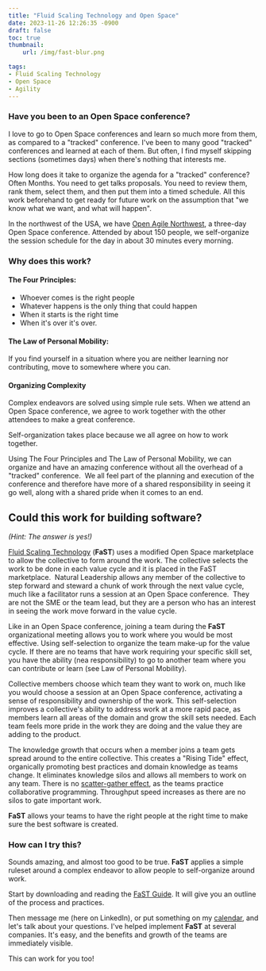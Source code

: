 ```yaml
---
title: "Fluid Scaling Technology and Open Space"
date: 2023-11-26 12:26:35 -0900
draft: false
toc: true
thumbnail:
    url: /img/fast-blur.png

tags:
- Fluid Scaling Technology
- Open Space
- Agility
---
```

### Have you been to an Open Space conference?

I love to go to Open Space conferences and learn so much more from them, as compared to a "tracked" conference. I've been to many good "tracked" conferences and learned at each of them. But often, I find myself skipping sections (sometimes days) when there's nothing that interests me.

How long does it take to organize the agenda for a "tracked" conference? Often Months. You need to get talks proposals. You need to review them, rank them, select them, and then put them into a timed schedule. All this work beforehand to get ready for future work on the assumption that "we know what we want, and what will happen".

In the northwest of the USA, we have  [Open Agile Northwest](https://www.agileopennorthwest.org/), a three-day Open Space conference. Attended by about 150 people, we self-organize the session schedule for the day in about  30 minutes  every morning.

### Why does this work?

#### The Four Principles:

-   Whoever comes is the right people
-   Whatever happens is the only thing that could happen
-   When it starts is the right time
-   When it's over it's over.

#### The Law of Personal Mobility:

If you find yourself in a situation where you are neither learning nor contributing, move to somewhere where you can.

#### Organizing Complexity

Complex endeavors are solved using simple rule sets. When we attend an Open Space conference, we agree to work together with the other attendees to make a great conference.

Self-organization takes place because we all agree on how to work together.

Using  The Four Principles  and  The Law of Personal Mobility, we can organize and have an amazing conference without all the overhead of a "tracked" conference.  We all feel part of the planning and execution of the conference and therefore have more of a shared responsibility in seeing it go well, along with a shared pride when it comes to an end.

Could this work for building software?
--------------------------------------

_(Hint:  The answer is yes!)_

[Fluid Scaling Technology](https://www.fastagile.io/home)  (**FaST**) uses a modified Open Space marketplace to allow the collective to form around the work. The collective selects the work to be done in each value cycle and it is placed in the  FaST  marketplace.  Natural Leadership allows any member of the collective to step forward and steward a chunk of work through the next value cycle, much like a facilitator runs a session at an Open Space conference.  They are not the SME or the team lead, but they are a person who has an interest in seeing the work move forward in the value cycle.

Like in an Open Space conference, joining a team during the **FaST** organizational meeting allows you to work where you would be most effective. Using self-selection to organize the team make-up for the value cycle. If there are no teams that have work requiring your specific skill set, you have the ability (nea  responsibility) to go to another team where you can contribute or learn (see  Law of Personal Mobility).

Collective members choose which team they want to work on, much like you would choose a session at an Open Space conference, activating a sense of responsibility and ownership of the work. This self-selection improves a collective's ability to address work at a more rapid pace, as members learn all areas of the domain and grow the skill sets needed. Each team feels more pride in the work they are doing and the value they are adding to the product.

The knowledge growth that occurs when a member joins a team gets spread around to the entire collective. This creates a "Rising Tide" effect, organically promoting best practices and domain knowledge as teams change. It eliminates knowledge silos and allows all members to work on any team. There is no  [scatter-gather effect](https://www.industriallogic.com/blog/scatter-gather/), as the teams practice collaborative programming. Throughput speed increases as there are no silos to gate important work.

**FaST** allows your teams to have the right people at the right time to make sure the best software is created.

### How can I try this?

Sounds amazing, and almost too good to be true.  **FaST** applies a simple ruleset around a complex endeavor to allow people to self-organize around work.

Start by downloading and reading the  [FaST Guide](https://www.fastagile.io/fast-guide). It will give you an outline of the process and practices.

Then message me (here on LinkedIn), or put something on my  [calendar](https://calendly.com/paige-watson), and let's talk about your questions. I've helped implement **FaST** at several companies. It's easy, and the benefits and growth of the teams are immediately visible.

This can work for you too!

